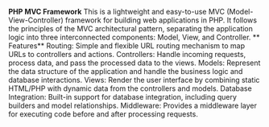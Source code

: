 **PHP MVC Framework**
This is a lightweight and easy-to-use MVC (Model-View-Controller) framework for building web applications in PHP. It follows the principles of the MVC architectural pattern, separating the application logic into three interconnected components: Model, View, and Controller.
**
Features**
Routing: Simple and flexible URL routing mechanism to map URLs to controllers and actions.
Controllers: Handle incoming requests, process data, and pass the processed data to the views.
Models: Represent the data structure of the application and handle the business logic and database interactions.
Views: Render the user interface by combining static HTML/PHP with dynamic data from the controllers and models.
Database Integration: Built-in support for database integration, including query builders and model relationships.
Middleware: Provides a middleware layer for executing code before and after processing requests.
